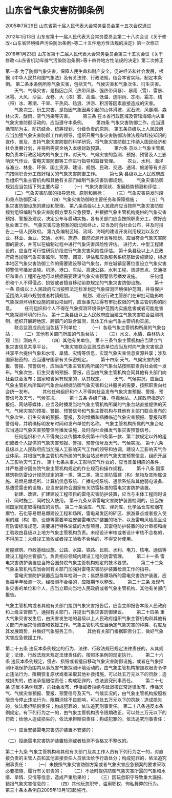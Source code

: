 # 山东省气象灾害防御条例

2005年7月29日 山东省第十届人民代表大会常务委员会第十五次会议通过

2012年1月13日 山东省第十一届人民代表大会常务委员会第二十八次会议《关于修改<山东省环境噪声污染防治条例>等二十五件地方性法规的决定》第一次修正

2018年1月23日 山东省第十二届人民代表大会常务委员会第三十五次会议《关于修改<山东省机动车排气污染防治条例>等十四件地方性法规的决定》第二次修正

<!-- INFO END -->

第一条 为了防御气象灾害，保障人民生命和财产安全，促进经济和社会发展，根据《中华人民共和国气象法》及有关法律、行政法规，结合本省实际，制定本条例。
 第二条本条例所称气象灾害，包括天气、气候灾害和气象次生、衍生灾害。
　　天气、气候灾害，是指因台风（热带风暴、强热带风暴）、暴雨（雪）、雷暴、冰雹、大风、沙尘、龙卷、大（浓）雾、高温、低温、连阴雨、冻雨、霜冻、结（积）冰、寒潮、干旱、干热风、热浪、洪涝、积涝等因素直接造成的灾害。
　　气象次生、衍生灾害，是指因气象因素引起的山体滑坡、泥石流、风暴潮、森林火灾、酸雨、空气污染等灾害。
　　第三条 在本省行政区域及管辖海域内从事气象灾害防御活动的，应当遵守本条例。
　　第四条 气象灾害防御工作，应当遵循预防为主、防抗结合、统筹规划、分级负责的原则。
 第五条县级以上人民政府应当加强气象灾害防御工作的领导，组织开展气象灾害防御法律法规和科技知识的宣传、普及，支持气象灾害防御的科学研究，将气象灾害防御工作纳入国民经济和社会发展计划，并将所需资金纳入本级财政预算。
　　第六条 县以上气象主管机构负责本行政区域内的气象工作，对天气、气候灾害的监测、预报、预警及人工影响天气作业、雷电灾害防御等工作进行指导和监督管理。
　　农业、水利、海洋与渔业、林业、环保、国土资源、建设、规划、民政、交通、通讯、旅游等有关部门按照职责分工做好相关的气象灾害防御工作。
　　第七条 县级以上人民政府应当组织气象主管机构和其他有关部门编制气象灾害防御规划。
　　气象灾害防御规划应当包括下列主要内容：
　　（一）气象灾害现状、发展趋势预测和评估；
　　（二）气象灾害防御的指导思想、原则和目标；
　　（三）气象灾害易发时段和重点防御区域；
　　（四）气象灾害防御的主要任务和保障措施；
　　（五）气象灾害防御设施的建设和管理。
 第八条县级以上人民政府应当按照气象灾害防御规划组织编制气象灾害防御方案及应急预案，并根据气象主管机构提供的气象灾害预报、警报及建议，决定公布与启动实施，各有关部门应当按照职责分工，做好应急处置工作。
 气象灾害应急预案的启动和终止，应当及时向社会公布，并及时报告上一级人民政府。
 第九条编制区域、流域、海域的建设开发利用规划以及农业、林业、渔业、交通、水利、旅游、自然资源开发等规划，应当符合气象灾害防御的要求，并可以在编制过程中进行气象灾害风险性评估。
 进行大、中型工程建设的，应当在可行性研究阶段进行气象灾害风险性评估。
 第十条县级以上人民政府应当加强气象灾害监测、预警、调查、评估和应急服务系统基础设施建设，根据本地区气象灾害防御工作的需要建设移动气象台，并在城镇显著位置设立气象灾害预警信号播发设施。机场、港口、车站、高速公路、水利工程、旅游景点、交通枢纽和重点工程所在地可以根据需要建设气象灾害预警信号播发设施。
　　任何组织和个人不得侵占、损毁或者擅自移动前款规定的气象灾害防御设施。
　　第十一条 县级以上人民政府应当按照法定标准划定气象探测环境保护范围，并将保护范围纳入城市规划或者村镇规划。
　　规划、建设行政主管部门在审批可能影响气象探测环境和设施的建设项目时，应当事先征得有审批权限的气象主管机构的同意。
　　任何组织和个人不得在气象探测环境保护范围内实施危害或者可能危害气象探测环境的行为。
 第十二条县级以上人民政府应当建立气象灾害联合监测机制，组织开展跨地区、跨部门的联合监测，具体工作由气象主管机构实施。
　　联合监测成员应当包括下列单位：
　　（一）各级气象主管机构所属的气象台站；
　　（二）其他有关部门所属的气象台站；
　　（三）水文、水情、森林防火观（监）测站点；
　　（四）其他有关单位。
 第十三条气象主管机构应当建立气象灾害信息共享平台。
　　气象灾害联合监测成员单位应当及时向气象灾害信息共享平台提供气象和水情、旱情、灾情等信息，实现气象灾害信息资源共享；涉及国家秘密的，应当遵守国家有关保密规定。
　　第十四条 天气、气候灾害的预报、警报、预警信号，应当由气象主管机构所属的气象台站按照职责向社会统一发布。气象次生、衍生灾害的预报、警报，应当由气象主管机构会同其他有关部门向社会联合发布；国家和省另有规定的，从其规定。
　　天气、气候实况，应当由气象主管机构所属的气象台站根据防御气象灾害和公共服务的需要，按照职责向社会统一发布。
　　其他任何组织和个人不得向社会发布气象灾害预报、警报、预警信号及天气、气候实况。
　　第十五条 各级广播、电视台站、人民政府指定的报纸、网站等媒体，应当及时播发当地气象主管机构所属的气象台站直接提供的天气、气候灾害的预报、警报、预警信号和气象主管机构与其他有关部门联合发布的气象次生、衍生灾害的预报、警报，及时增播和插播临近气象灾害预报、警报和预警信号，并明确标明发布时间和发布单位的名称。
 气象主管机构所属的气象台站应当通过气象灾害预警信号播发设施，及时向社会播发气象灾害预警信号。
　　任何组织和个人不得向公众传播本条例第十四条第一款、第二款规定以外的组织或者个人提供的气象灾害预报、警报、预警信号及天气、气候实况。
 第十六条县级以上人民政府应当加强人工影响天气工作的领导和协调，建设人工影响天气作业体系，并根据气象主管机构所属的气象台站发布的气象灾害预警信息，组织开展人工影响天气工作。
 第十七条从事人工影响天气作业的，应当具备相应的条件，并严格遵守国务院气象主管机构规定的作业规范和操作规程。
　　第十八条 国家建筑物防雷设计规范规定的第一类、第二类、第三类防雷建（构）筑物及其附属设施、易燃易爆场所、计算机信息系统、广播电视系统、通信系统和其他弱电设备、易遭受雷击的设施，应当安装符合国家有关防雷标准的雷电灾害防护装置。
　　新建、改建、扩建建设工程项目的雷电灾害防护装置，应当与主体工程同时设计、同时施工、同时投入使用。
 第十九条从事雷电灾害防护装置检测的，应当按照国家规定取得相应的资质。
 第二十条油库、气库、弹药库、化学品仓库和烟花爆竹、石化等易燃易爆建设工程和场所，雷电易发区的矿区、旅游景点或者投入使用的建（构）物、设施等需要单独安装雷电防护装置的场所，以及雷电风险高且没有防雷标准规范、需要进行特殊论证的大型项目，其雷电防护装置的设计审核和竣工验收由县级以上地方气象主管机构负责。未经设计审核或者设计审核不合格的，不得施工；未经竣工验收或者竣工验收不合格的，不得交付使用。

房屋建筑、市政基础设施、公路、水路、铁路、民航、水利、电力、核电、通信等建设工程的主管部门，负责相应领域内建设工程的防雷管理。
　　第二十一条 雷电灾害防护装置应当符合国务院气象主管机构规定的技术要求。
　　第二十二条 气象主管机构应当会同有关部门加强对雷电灾害防护装置检测工作的指导。
　　雷电灾害防护装置应当每年检测一次；易燃易爆场所的雷电灾害防护装置，应当每半年检测一次。经检测不合格的，应限期予以整改。
　　第二十三条 发现气象灾害的单位和个人，应当立即向当地人民政府或者气象主管机构、其他有关部门报告。

气象主管机构或者其他有关部门接到气象灾害报告后，应当立即报告本级人民政府和上级主管部门，通报有关部门，并提出气象灾害防御建议。
　　第二十四条 重大气象灾害发生后，由灾害发生地的县级以上人民政府组织气象主管机构和其他有关部门开展灾情调查和救援工作。气象主管机构应当确定气象灾害的种类、程度及其发展趋势，并做好气象服务工作。
　　其他有关部门根据职责分工，做好气象灾害应急救援工作。

第二十五条 违反本条例规定的行为，法律、行政法规已规定法律责任的，从其规定；法律、行政法规未规定法律责任的，按照本条例的规定执行。
　　第二十六条 违反本条例规定，侵占、损毁或者擅自移动气象灾害防御设施，或者在气象探测环境保护范围内从事危害气象探测环境活动的，由气象主管机构按照权限责令停止违法行为，限期恢复原状或者采取其他补救措施，可以处五万元以下的罚款；造成损失的，依法承担赔偿责任；构成犯罪的，依法追究刑事责任。
　　第二十七条 违反本条例规定，向社会发布、传播或者拒绝与延迟按正常途径发布、传播天气、气候灾害预报、警报、预警信号及天气、气候实况的，由气象主管机构按照权限责令停止违法行为，限期消除不良影响，可以处五万元以下的罚款；造成损失的，依法承担赔偿责任；构成犯罪的，依法追究刑事责任。
 第二十八条违反本条例规定，有下列行为之一的，由气象主管机构责令限期改正，可以处三万元以下的罚款；给他人造成损失的，依法承担赔偿责任；构成犯罪的，依法追究刑事责任：

（一）应当安装雷电灾害防护装置不安装的；

（二）拒绝雷电灾害防护装置检测或者检测不合格又不整改的。

第二十九条 气象主管机构和其他有关部门及其工作人员有下列行为之一的，对直接负责的主管人员和其他直接责任人员依法给予行政处分；构成犯罪的，依法追究刑事责任：
　　（一）未按照气象灾害防御方案或者气象灾害应急预案的要求采取必要措施、履行有关职责的；
　　（二）不及时提供防御气象灾害所需的气象和水情、旱情、灾情等信息，造成严重后果的；
　　（三）因玩忽职守导致重大漏报、错报气象灾害信息的；
　　（四）其他玩忽职守、滥用职权、徇私舞弊的行为。
 第三十条本条例自2005年10月1日起施行。

